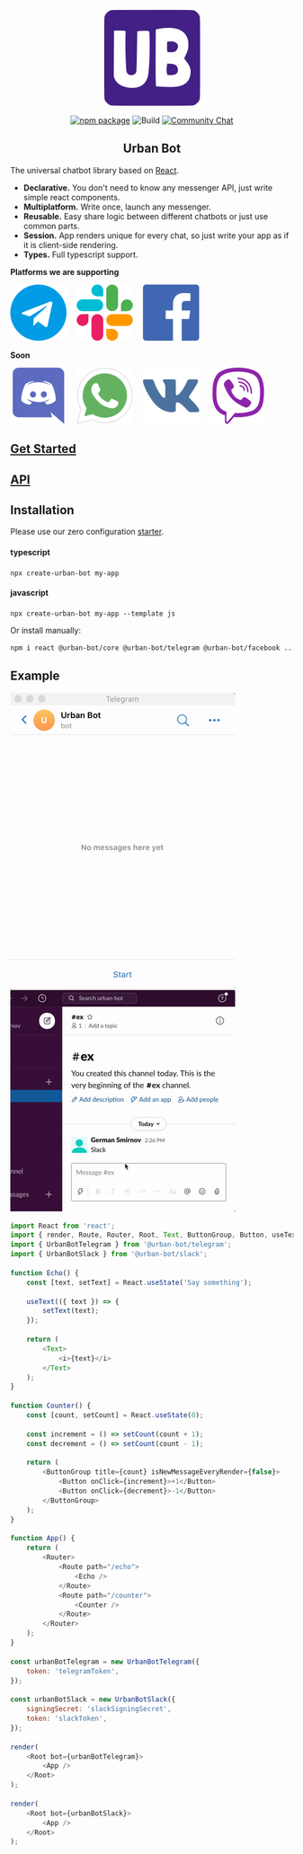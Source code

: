 <p align="center"><img src="files/logo.svg" alt=""></p>

<p align="center"><a href="https://www.npmjs.com/package/@urban-bot/core"><img src="https://img.shields.io/npm/v/@urban-bot/core?logo=npm&amp;style=flat-square" alt="npm package"></a>
<img src="https://github.com/urban-bot/urban-bot/workflows/Node.js%20CI/badge.svg" alt="Build">
<a href="https://t.me/urbanbotjs"><img src="https://img.shields.io/badge/Community-Chat-blueChat?style=flat-square&amp;logo=telegram" alt="Community Chat"></a></p>

<h2 align="center">Urban Bot</h2>

The universal chatbot library based on [React](https://github.com/facebook/react).

* **Declarative.** You don't need to know any messenger API, just write simple react components.
* **Multiplatform.** Write once, launch any messenger.
* **Reusable.** Easy share logic between different chatbots or just use common parts.
* **Session.** App renders unique for every chat, so just write your app as if it is client-side rendering.
* **Types.** Full typescript support.

**Platforms we are supporting**

[![](files/telegram-logo.svg)](https://telegram.org/)
 [![](files/slack-logo.svg)](https://slack.com/)
 [![](files/facebook-logo.svg)](https://www.messenger.com/)
 
 
**Soon**

[![](files/discord-logo.svg)](https://www.discord.com/)
 [![](files/whatsapp-logo.svg)](https://www.whatsapp.com/)
 [![](files/vk-logo.svg)](https://www.vk.com/)
 [![](files/viber-logo.svg)](https://www.viber.com/)

## [Get Started](https://urban-bot.now.sh/docs/intro.html)
## [API](https://urban-bot.now.sh/docs/components.html)

## Installation
Please use our zero configuration [starter](https://github.com/urban-bot/urban-bot-starter-typescript).
#### typescript
`npx create-urban-bot my-app`
#### javascript
`npx create-urban-bot my-app --template js`

Or install manually:
```bash
npm i react @urban-bot/core @urban-bot/telegram @urban-bot/facebook ...
```

## Example
![](files/telegram-gif.gif)
![](files/slack-gif.gif)
```javascript
import React from 'react';
import { render, Route, Router, Root, Text, ButtonGroup, Button, useText } from '@urban-bot/core';
import { UrbanBotTelegram } from '@urban-bot/telegram';
import { UrbanBotSlack } from '@urban-bot/slack';

function Echo() {
    const [text, setText] = React.useState('Say something');

    useText(({ text }) => {
        setText(text);
    });

    return (
        <Text>
            <i>{text}</i>
        </Text>
    );
}

function Counter() {
    const [count, setCount] = React.useState(0);

    const increment = () => setCount(count + 1);
    const decrement = () => setCount(count - 1);

    return (
        <ButtonGroup title={count} isNewMessageEveryRender={false}>
            <Button onClick={increment}>+1</Button>
            <Button onClick={decrement}>-1</Button>
        </ButtonGroup>
    );
}

function App() {
    return (
        <Router>
            <Route path="/echo">
                <Echo />
            </Route>
            <Route path="/counter">
                <Counter />
            </Route>
        </Router>
    );
}

const urbanBotTelegram = new UrbanBotTelegram({
    token: 'telegramToken',
});

const urbanBotSlack = new UrbanBotSlack({
    signingSecret: 'slackSigningSecret',
    token: 'slackToken',
});

render(
    <Root bot={urbanBotTelegram}>
        <App />
    </Root>
);

render(
    <Root bot={urbanBotSlack}>
        <App />
    </Root>
);
```
